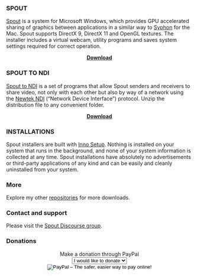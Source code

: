 ### SPOUT

<a href="https://github.com/leadedge/leadedge.github.io/blob/downloads/SpoutUserManual.pdf" target="_blank">Spout</a> is a system for Microsoft Windows, which provides GPU accelerated sharing of graphics between applications in a similar way to [Syphon](http://syphon.v002.info/) for the Mac. Spout supports DirectX 9, DirectX 11 and OpenGL textures. The installer includes a virtual webcam, utility programs and saves system settings required for correct operation.  
<center>
<a href="https://github.com/leadedge/leadedge.github.io/raw/downloads/Spout_2006_update-2a.zip"><b>Download</b></a>
</center>

### SPOUT TO NDI

<a href="https://github.com/leadedge/leadedge.github.io/blob/downloads/SPOUTtoNDI_2006.pdf" target="_blank">Spout to NDI</a> is a set of programs that allow Spout senders and receivers to share video, not only with each other but also by way of a network using the <a href="https://www.ndi.tv/" target="_blank">Newtek NDI</a> (“Network Device Interface”) protocol. Unzip the distribution file to any convenient folder.  
<center>
<a href="https://github.com/leadedge/leadedge.github.io/raw/downloads/SpoutToNDI_2006.zip"><b>Download</b></a>  
</center>

### INSTALLATIONS
Spout installers are built with <a href="https://jrsoftware.org/isinfo.php" target="_blank">Inno Setup</a>. Nothing is installed on your system that runs in the background, and none of your system information is collected at any time. Spout installations have absolutely no advertisements or third-party applications of any kind and can be easily and cleanly uninstalled from your system.

### More  
Explore my other <a href="https://github.com/leadedge" target="_blank">repositories</a> for more downloads.

### Contact and support  
Please visit the <a href="https://spout.discourse.group/" target="_blank">Spout Discourse group</a>.  
 
### Donations  
<center>Make a donation through PayPal  
<form action="https://www.paypal.com/cgi-bin/webscr" method="post" target="_top"><input name="cmd" type="hidden" value="_s-xclick" />
<input type="hidden" />
<select name="hosted_button_id" size="1"><br>
 <option value="ELERGSYMBQ7AY">I would like to donate</option><br>
<option value="ELERGSYMBQ7AY">$10</option><br>
<option value="W744NJV85V35L">$20</option><br>
<option value="CEBT3ZXWYL85C">$30</option><br>
<option value="8WXVVDDXH2MVS">$50</option><br>
<option value="FPUTNLLRVU8GS">$100</option><br>
<option value="D9YW6QCYPYF4C">$150</option><br>
<option value="K2FVPYE9653BN">$200</option><br>
<option value="3J48EZ3PX73A8">$250</option><br>
</select><br>
<input alt="PayPal – The safer, easier way to pay online!" name="submit" src="https://www.paypalobjects.com/en_AU/i/btn/btn_donate_SM.gif" type="image" /><br>
<img style="display: none !important;" hidden="" src="https://www.paypalobjects.com/en_AU/i/scr/pixel.gif" alt="" width="1" height="1" border="0" /></form>
</center>
